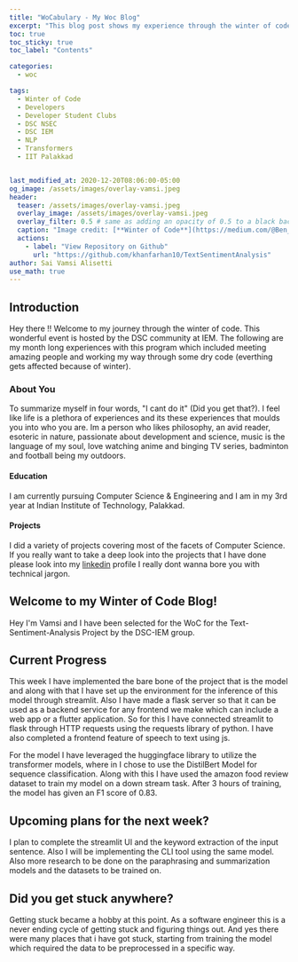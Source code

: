 ```yaml
---
title: "WoCabulary - My Woc Blog"
excerpt: "This blog post shows my experience through the winter of code journey and the challenges I tackled."
toc: true
toc_sticky: true
toc_label: "Contents"

categories:
  - woc

tags:
  - Winter of Code
  - Developers
  - Developer Student Clubs
  - DSC NSEC
  - DSC IEM
  - NLP
  - Transformers
  - IIT Palakkad


last_modified_at: 2020-12-20T08:06:00-05:00
og_image: /assets/images/overlay-vamsi.jpeg
header:
  teaser: /assets/images/overlay-vamsi.jpeg
  overlay_image: /assets/images/overlay-vamsi.jpeg
  overlay_filter: 0.5 # same as adding an opacity of 0.5 to a black background
  caption: "Image credit: [**Winter of Code**](https://medium.com/@Ben_Obe/introduction-to-nlp-transformers-and-spacy-8ac9539f3bc1)"
  actions:
    - label: "View Repository on Github"
      url: "https://github.com/khanfarhan10/TextSentimentAnalysis"
author: Sai Vamsi Alisetti
use_math: true
---
```

## Introduction 
Hey there !! Welcome to my journey through the winter of code. This wonderful event is hosted by the DSC community at IEM. The following are my month long experiences with this program which included meeting amazing people and working my way through some dry code (everthing gets affected because of winter).


### About You
To summarize myself in four words, "I cant do it" (Did you get that?). I feel like life is a plethora of experiences and its these experiences that moulds you into who you are. Im a person who likes philosophy, an avid reader, esoteric in nature, passionate about development and science, music is the language of my soul, love watching anime and binging TV series, badminton and football being my outdoors.

#### Education
I am currently pursuing Computer Science & Engineering and I am in my 3rd year at Indian Institute of Technology, Palakkad. 

#### Projects
I did a variety of projects covering most of the facets of Computer Science. If you really want to take a deep look into the projects that I have done please look into my [linkedin](https://www.linkedin.com/in/sai-vamsi-4892a4197/) profile I really dont wanna bore you with technical jargon.

## Welcome to my Winter of Code Blog!

Hey I'm Vamsi and I have been selected for the WoC for the Text-Sentiment-Analysis Project by the DSC-IEM group.

## Current Progress
  
This week I have implemented the bare bone of the project that is the model and along with that I have set up the environment for the inference of this model through streamlit. Also I have made a flask server so that it can be used as a backend service for any frontend we make which can include a web app or a flutter application. So for this I have connected streamlit to flask through HTTP requests using the requests library of python. I have also completed a frontend feature of speech to text using js. 

For the model I have leveraged the huggingface library to utilize the transformer models, where in I chose to use the DistilBert Model for sequence classification. Along with this I have used the amazon food review dataset to train my model on a down stream task. After 3 hours of training, the model has given an F1 score of 0.83.  

## Upcoming plans for the next week?

I plan to complete the streamlit UI and the keyword extraction of the input sentence. Also I will be implementing the CLI tool using the same model. Also more research to be done on the paraphrasing and summarization models and the datasets to be trained on.

## Did you get stuck anywhere?
Getting stuck became a hobby at this point. As a software engineer this is a never ending cycle of getting stuck and figuring things out. And yes there were many places that i have got stuck, starting from training the model which required the data to be preprocessed in a specific way.



